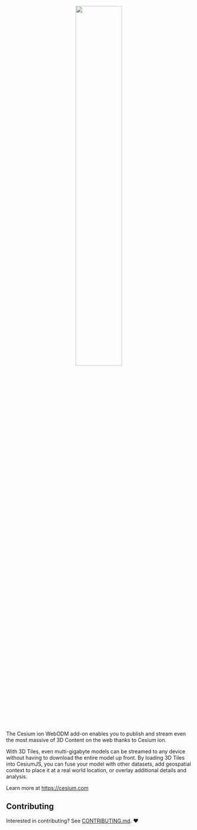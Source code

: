 <p align="center">
  <img src="https://github.com/AnalyticalGraphicsInc/cesium/wiki/logos/Cesium_Logo_Color.jpg" width="50%" />
</p>

The Cesium ion WebODM add-on enables you to publish and stream even the most massive of 3D Content on the web thanks to Cesium ion.

With 3D Tiles, even multi-gigabyte models can be streamed to any device without having to download the entire model up front. By loading 3D Tiles into CesiumJS, you can fuse your model with other datasets, add geospatial context to place it at a real world location, or overlay additional details and analysis.

Learn more at https://cesium.com

## Contributing

Interested in contributing? See [CONTRIBUTING.md](CONTRIBUTING.md). :heart:
